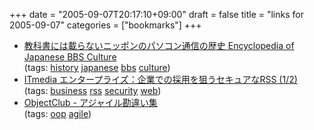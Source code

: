 +++
date = "2005-09-07T20:17:10+09:00"
draft = false
title = "links for 2005-09-07"
categories = ["bookmarks"]
+++

<ul>
	<li>
		<div><a href="http://www.jarchive.org/encyclopedia/bbs.html">教科書には載らないニッポンのパソコン通信の歴史 Encyclopedia of Japanese BBS Culture</a></div>
		<div>(tags: <a href="http://del.icio.us/nobu666/history">history</a> <a href="http://del.icio.us/nobu666/japanese">japanese</a> <a href="http://del.icio.us/nobu666/bbs">bbs</a> <a href="http://del.icio.us/nobu666/culture">culture</a>)</div>
	</li>
	<li>
		<div><a href="http://www.itmedia.co.jp/enterprise/articles/0509/05/news067.html">ITmedia エンタープライズ：企業での採用を狙うセキュアなRSS (1/2)</a></div>
		<div>(tags: <a href="http://del.icio.us/nobu666/business">business</a> <a href="http://del.icio.us/nobu666/rss">rss</a> <a href="http://del.icio.us/nobu666/security">security</a> <a href="http://del.icio.us/nobu666/web">web</a>)</div>
	</li>
	<li>
		<div><a href="http://www.objectclub.jp/technicaldoc/xp/agile_misunderstanding">ObjectClub - アジャイル勘違い集</a></div>
		<div>(tags: <a href="http://del.icio.us/nobu666/oop">oop</a> <a href="http://del.icio.us/nobu666/agile">agile</a>)</div>
	</li>
</ul>
